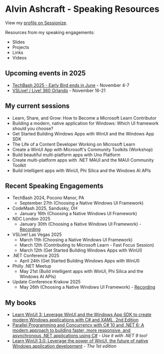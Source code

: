 # Alvin Ashcraft - Speaking Resources

View my [profile on Sessionize](https://sessionize.com/alvinashcraft/).

Resources from my speaking engagements:

- Slides
- Projects
- Links
- Videos

## Upcoming events in 2025

- [TechBash 2025 - Early Bird ends in June](https://techbash.com/) - November 4-7
- [VSLive! / Live! 360 Orlando](https://vslive.com/ecg/live360events/events/orlando-2025/vslive.aspx) - November 16-21

## My current sessions

- Learn, Share, and Grow: How to Become a Microsoft Learn Contributor
- Building a modern, native application for Windows: Which UI framework should you choose?
- Get Started Building Windows Apps with WinUI and the Windows App SDK
- The Life of a Content Developer Working on Microsoft Learn
- Create a WinUI App with Microsoft's Community Toolkits (Workshop)
- Build beautiful multi-platform apps with Uno Platform
- Create multi-platform apps with .NET MAUI and the MAUI Community Toolkit
- Build intelligent apps with WinUI, Phi Silica and the Windows AI APIs

## Recent Speaking Engagements

- TechBash 2024, Pocono Manor, PA
  - September 27th (Choosing a Native Windows UI Framework)
- CodeMash 2025, Sandusky, OH
  - January 16th (Choosing a Native Windows UI Framework)
- NDC London 2025
  - January 30th (Choosing a Native Windows UI Framework) - [Recording](https://www.youtube.com/watch?v=tB32vhWq3iU)
- VSLive! Las Vegas 2025
  - March 11th (Choosing a Native Windows UI Framework)
  - March 12th (Contributing to Microsoft Learn - Fast Focus Session)
  - March 12th (Get Started Building Windows Apps with WinUI)
- .NET Conference 2025
  - April 24th (Get Started Building Windows Apps with WinUI)
- Philly .NET Meetup
  - May 21st (Build intelligent apps with WinUI, Phi Silica and the Windows AI APIs)
- Update Conference Krakow 2025
  - May 26th (Choosing a Native Windows UI Framework) - [Recording](https://www.youtube.com/watch?v=DH3xvO05lI0)

## My books

- [Learn WinUI 3: Leverage WinUI and the Windows App SDK to create modern Windows applications with C# and XAML, 2nd Edition](https://www.amazon.com/Learn-WinUI-Leverage-Windows-applications/dp/1805120069/)
- [Parallel Programming and Concurrency with C# 10 and .NET 6: A modern approach to building faster, more responsive, and asynchronous .NET applications using C#](https://www.amazon.com/Parallel-Programming-Concurrency-NET-asynchronous/dp/1803243678/) - *Use it with .NET 9 too!*
- [Learn WinUI 3.0: Leverage the power of WinUI, the future of native Windows application development](https://www.amazon.com/Learn-WinUI-3-0-application-development/dp/1800208669/) - *The 1st edition*
